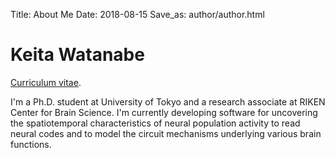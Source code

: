 Title: About Me
Date: 2018-08-15
Save_as: author/author.html


# Keita Watanabe

<a href="/files/cv.pdf">Curriculum vitae</a>.

<p>
I'm a Ph.D. student at University of Tokyo and a research associate at RIKEN Center for Brain Science. I'm currently developing software for uncovering the spatiotemporal characteristics of neural population activity to read neural codes and to model the circuit mechanisms underlying various brain functions.
</p>
